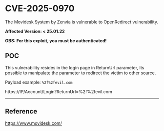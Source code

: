 # CVE-2025-0970
The Movidesk System by Zenvia is vulnerable to OpenRedirect vulnerability.

**Affected Version: < 25.01.22**

**OBS: For this exploit, you must be authenticated!**


## POC

This vulnerability resides in the login page in ReturnUrl parameter,
Its possible to manipulate the parameter to redirect the victim to other source.

Payload example: `%2f%2fevil.com`

https://IP/Account/Login?ReturnUrl=%2f%2fevil.com

---

## Reference

https://www.movidesk.com/